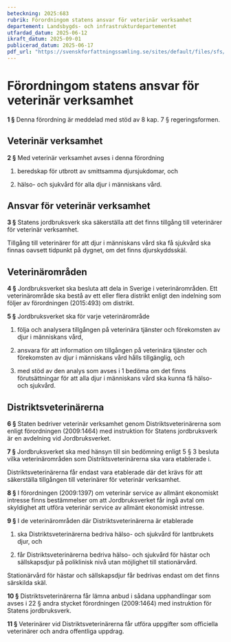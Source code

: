 ```yaml
---
beteckning: 2025:683
rubrik: Förordningom statens ansvar för veterinär verksamhet
departement: Landsbygds- och infrastrukturdepartementet
utfardad_datum: 2025-06-12
ikraft_datum: 2025-09-01
publicerad_datum: 2025-06-17
pdf_url: "https://svenskforfattningssamling.se/sites/default/files/sfs/2025-06/SFS2025-683.pdf"
---
```


# Förordningom statens ansvar för veterinär verksamhet

**1 §** Denna förordning är meddelad med stöd av 8 kap. 7 § regeringsformen.

## Veterinär verksamhet

**2 §** Med veterinär verksamhet avses i denna förordning

1. beredskap för utbrott av smittsamma djursjukdomar, och

2. hälso- och sjukvård för alla djur i människans vård.

## Ansvar för veterinär verksamhet

**3 §** Statens jordbruksverk ska säkerställa att det finns tillgång till veterinärer för veterinär verksamhet.

Tillgång till veterinärer för att djur i människans vård ska få sjukvård ska finnas oavsett tidpunkt på dygnet, om det finns djurskyddsskäl.

## Veterinärområden

**4 §** Jordbruksverket ska besluta att dela in Sverige i veterinärområden. Ett veterinärområde ska bestå av ett eller flera distrikt enligt den indelning som följer av förordningen (2015:493) om distrikt.

**5 §** Jordbruksverket ska för varje veterinärområde

1. följa och analysera tillgången på veterinära tjänster och förekomsten av djur i människans vård,

2. ansvara för att information om tillgången på veterinära tjänster och förekomsten av djur i människans vård hålls tillgänglig, och

3. med stöd av den analys som avses i 1 bedöma om det finns förutsättningar för att alla djur i människans vård ska kunna få hälso- och sjukvård.

## Distriktsveterinärerna

**6 §** Staten bedriver veterinär verksamhet genom Distriktsveterinärerna som enligt förordningen (2009:1464) med instruktion för Statens jordbruksverk är en avdelning vid Jordbruksverket.

**7 §** Jordbruksverket ska med hänsyn till sin bedömning enligt 5 § 3 besluta vilka veterinärområden som Distriktsveterinärerna ska vara etablerade i.

Distriktsveterinärerna får endast vara etablerade där det krävs för att säkerställa tillgången till veterinärer för veterinär verksamhet.

**8 §** I förordningen (2009:1397) om veterinär service av allmänt ekonomiskt intresse finns bestämmelser om att Jordbruksverket får ingå avtal om skyldighet att utföra veterinär service av allmänt ekonomiskt intresse.

**9 §** I de veterinärområden där Distriktsveterinärerna är etablerade

1. ska Distriktsveterinärerna bedriva hälso- och sjukvård för lantbrukets djur, och

2. får Distriktsveterinärerna bedriva hälso- och sjukvård för hästar och sällskapsdjur på poliklinisk nivå utan möjlighet till stationärvård.

Stationärvård för hästar och sällskapsdjur får bedrivas endast om det finns särskilda skäl.

**10 §** Distriktsveterinärerna får lämna anbud i sådana upphandlingar som avses i 22 § andra stycket förordningen (2009:1464) med instruktion för Statens jordbruksverk.

**11 §** Veterinärer vid Distriktsveterinärerna får utföra uppgifter som officiella veterinärer och andra offentliga uppdrag.